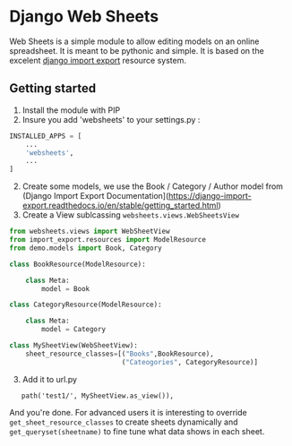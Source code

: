 # Django Web Sheets

Web Sheets is a simple module to allow editing models on an online spreadsheet. 
It is meant to be pythonic and simple. It is based on the excelent 
[django import export](https://github.com/django-import-export/django-import-export)
resource system.

## Getting started

1. Install the module with PIP
2. Insure you add 'websheets' to your settings.py :
```python
INSTALLED_APPS = [
    ...
    'websheets',
    ...
]

```
2. Create some models, we use the Book / Category / Author model 
   from (Django Import Export Documentation](https://django-import-export.readthedocs.io/en/stable/getting_started.html)
3. Create a View sublcassing `websheets.views.WebSheetsView`

```python
from websheets.views import WebSheetView
from import_export.resources import ModelResource
from demo.models import Book, Category

class BookResource(ModelResource):

    class Meta:
        model = Book

class CategoryResource(ModelResource):

    class Meta:
        model = Category

class MySheetView(WebSheetView):
    sheet_resource_classes=[("Books",BookResource),
                            ("Cateogories", CategoryResource)]
```

3. Add it to url.py 
```
   path('test1/', MySheetView.as_view()),
``` 

And you're done. For advanced users it is interesting to override `get_sheet_resource_classes`
to create sheets dynamically and `get_queryset(sheetname)` to fine tune what
data shows in each sheet.

